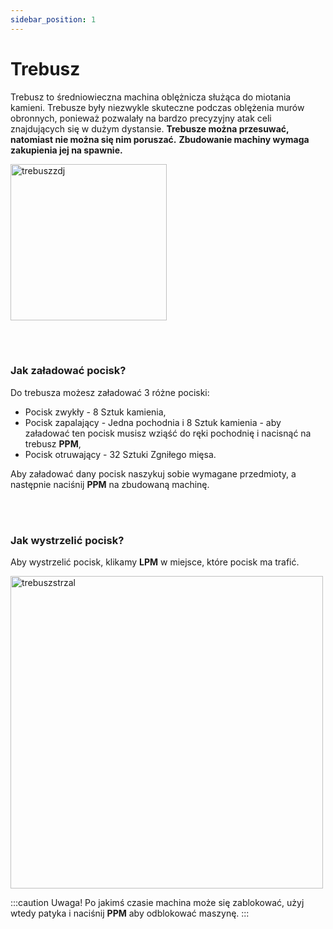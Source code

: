 ```yaml
---
sidebar_position: 1
---
```


# Trebusz
Trebusz to średniowieczna machina oblężnicza służąca do miotania kamieni. Trebusze były niezwykle skuteczne podczas oblężenia murów obronnych, ponieważ pozwalały na bardzo precyzyjny atak celi znajdujących się w dużym dystansie. **Trebusze można przesuwać, natomiast nie można się nim poruszać.** **Zbudowanie machiny wymaga zakupienia jej na spawnie.**
<div class="box">
    <img 
    src={require('./img/trebusz.png').default}
    alt="trebuszzdj"
    width="250"
    />
</div>



<br></br>

### Jak załadować pocisk?
Do trebusza możesz załadować 3 różne pociski:
- Pocisk zwykły - 8 Sztuk kamienia,
- Pocisk zapalający - Jedna pochodnia i 8 Sztuk kamienia - aby załadować ten pocisk musisz wziąść do ręki pochodnię i nacisnąć na trebusz **PPM**,
- Pocisk otruwający - 32 Sztuki Zgniłego mięsa.

Aby załadować dany pocisk naszykuj sobie wymagane przedmioty, a następnie naciśnij **PPM** na zbudowaną machinę.

<br></br>


### Jak wystrzelić pocisk?
Aby wystrzelić pocisk, klikamy **LPM** w miejsce, które pocisk ma trafić. 

<div class="box">
    <img 
    src={require('./img/trebuszladowanie.gif').default}
    alt="trebuszstrzal"
    width="500"
    />
</div>

:::caution Uwaga!
Po jakimś czasie machina może się zablokować, użyj wtedy patyka i naciśnij **PPM** aby odblokować maszynę.
:::
